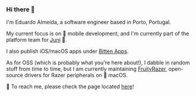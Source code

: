 ### Hi there 👋

I'm Eduardo Almeida, a software engineer based in Porto, Portugal.

My current focus is on 📱 mobile development, and I'm currently part of the platform team for [Juni](https://juni.co) 🚀.

I also publish iOS/macOS apps under [Bitten Apps](https://bitten.app).

As for OSS (which is probably what you're here about!), I dabble in random stuff from time to time, but I am currently maintaining [FruityRazer](https://github.com/FruityRazer), open-source drivers for Razer peripherals on 🍎 macOS.

💬 To reach me, please check the page located [here](https://eduardo.engineer/contact)!
